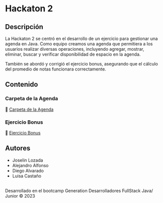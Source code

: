 # Hackaton 2

## Descripción
La Hackaton 2 se centró en el desarrollo de un ejercicio para gestionar una agenda en Java. Como equipo creamos una agenda que permitiera a los usuarios realizar diversas operaciones, incluyendo agregar, mostrar, eliminar, buscar y verificar disponibilidad de espacio en la agenda.

También se abordó y corrigió el ejercicio bonus, asegurando que el cálculo del promedio de notas funcionara correctamente.

## Contenido
### Carpeta de la Agenda
📁 [Carpeta de la Agenda](https://github.com/Yochi22/hackathon_backend/tree/main/hackaton2)

### Ejercicio Bonus
📁 [Ejercicio Bonus](https://github.com/Yochi22/hackathon_backend/tree/main/Material%20_%20Hackat%C3%B3n%20%232)

## Autores
- Joselin Lozada
- Alejandro Alfonso
- Diego Alvarado
- Luisa Castaño
<br>
Desarrollado en el bootcamp Generation Desarrolladores FullStack Java/ Junior © 2023
